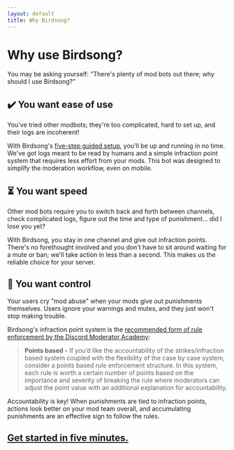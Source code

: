 ```yaml
---
layout: default
title: Why Birdsong?
---
```



# Why use Birdsong?

You may be asking yourself: "There's plenty of mod bots out there; why should I use Birdsong?"

## <span class='header-emoji'>✔️</span> You want **ease of use**

You've tried other modbots; they're too complicated, hard to set up, and their logs are incoherent!

With Birdsong's [five-step guided setup](/setup), you'll be up and running in no time. We've got logs meant to be read by humans and a simple infraction point system that requires less effort from your mods. This bot was designed to simplify the moderation workflow, even on mobile.

## <span class='header-emoji'>⏳</span> You want **speed**

Other mod bots require you to switch back and forth between channels, check complicated logs, figure out the time and type of punishment... did I lose you yet?

With Birdsong, you stay in one channel and give out infraction points. There's no forethought involved and you don't have to sit around waiting for a mute or ban; we'll take action in less than a second. This makes us the reliable choice for your server.

## <span class='header-emoji'>🔨</span> You want **control**

Your users cry "mod abuse" when your mods give out punishments themselves. Users ignore your warnings and mutes, and they just won't stop making trouble.

Birdsong's infraction point system is the [recommended form of rule enforcement by the Discord Moderator Academy](https://discord.com/moderation/1500000176081-203-Developing-Server-Rules#title-4):

> **Points based -** If you’d like the accountability of the strikes/infraction based system coupled with the flexibility of the case by case system, consider a points based rule enforcement structure. In this system, each rule is worth a certain number of points based on the importance and severity of breaking the rule where moderators can adjust the point value with an additional explanation for accountability.

Accountability is key! When punishments are tied to infraction points, actions look better on your mod team overall, and accumulating punishments are an effective sign to follow the rules.

## [Get started in five minutes.](/setup)
